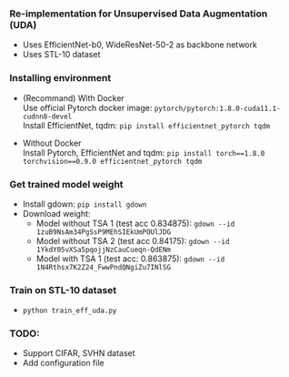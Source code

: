 ### Re-implementation for Unsupervised Data Augmentation (UDA)

- Uses EfficientNet-b0, WideResNet-50-2 as backbone network
- Uses STL-10 dataset

### Installing environment

- (Recommand) With Docker  
Use official Pytorch docker image: `pytorch/pytorch:1.8.0-cuda11.1-cudnn8-devel`  
Install EfficientNet, tqdm: `pip install efficientnet_pytorch tqdm`  

- Without Docker  
Install Pytorch, EfficientNet and tqdm: `pip install torch==1.8.0 torchvision==0.9.0 efficientnet_pytorch tqdm`  

### Get trained model weight

- Install gdown: `pip install gdown`  
- Download weight:  
    - Model without TSA 1 (test acc 0.834875): `gdown --id 1zuB9NsAm34PgSsP9MEhSIEkUmPOUlJDG`  
    - Model without TSA 2 (test acc 0.84175): `gdown --id 1YkdY05vXSa5pqojjNzCauCueqn-QdENm`  
    - Model with TSA 1 (test acc: 0.863875): `gdown --id 1N4Rthsx7K2Z24_FwwPndQNgiZu7INlSG`  

### Train on STL-10 dataset

- `python train_eff_uda.py`

### TODO:

- Support CIFAR, SVHN dataset
- Add configuration file
